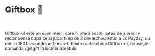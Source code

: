 # Giftbox 🎁
<br><br>
Giftbox-ul este un eveniment, care îți oferă posibilitatea de a primi o recompensă după ce ai jucat timp de 3 ore (echivalentul a 3x Payday, cu minim 1801 secunde pe fiecare).
Pentru a deschide Giftbox-ul, folosește comanda /getgift la locația acestuia.



